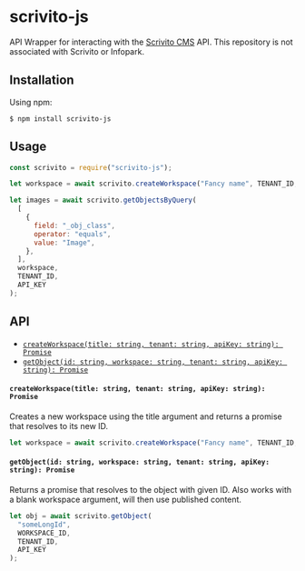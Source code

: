 # scrivito-js
API Wrapper for interacting with the [Scrivito CMS](https://www.scrivito.com/) API. This repository is not associated with Scrivito or Infopark.

## Installation
Using npm:
```terminal
$ npm install scrivito-js
```

## Usage
```javascript
const scrivito = require("scrivito-js");

let workspace = await scrivito.createWorkspace("Fancy name", TENANT_ID, API_KEY);

let images = await scrivito.getObjectsByQuery(
  [
    {
      field: "_obj_class",
      operator: "equals",
      value: "Image",
    },
  ],
  workspace,
  TENANT_ID,
  API_KEY
);

```

## API
- [`createWorkspace(title: string, tenant: string, apiKey: string): Promise`](#createworkspacetitle-string-tenant-string-apikey-string-promise)
- [`getObject(id: string, workspace: string, tenant: string, apiKey: string): Promise`](#getobjectid-string-workspace-string-tenant-string-apikey-string-promise)

#### `createWorkspace(title: string, tenant: string, apiKey: string): Promise`
Creates a new workspace using the title argument and returns a promise that resolves to its new ID.
```javascript
let workspace = await scrivito.createWorkspace("Fancy name", TENANT_ID, API_KEY);
```

#### `getObject(id: string, workspace: string, tenant: string, apiKey: string): Promise`
Returns a promise that resolves to the object with given ID. Also works with a blank workspace argument, will then use published content.
```javascript
let obj = await scrivito.getObject(
  "someLongId",
  WORKSPACE_ID,
  TENANT_ID,
  API_KEY
);
```










